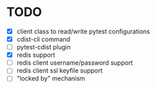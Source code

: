 
TODO
====

- [x] client class to read/write pytest configurations
- [x] cdist-cli command
- [ ] pytest-cdist plugin
- [x] redis support
- [ ] redis client username/password support
- [ ] redis client ssl keyfile support
- [ ] "locked by" mechanism